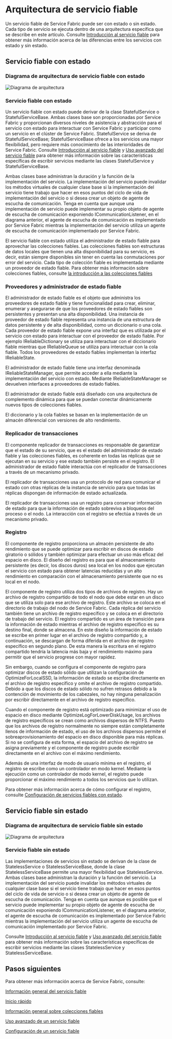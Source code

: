 <properties
   pageTitle="Arquitectura de servicio fiable de Service Fabric"
   description="Información general de alto nivel de la arquitectura de servicio fiable"
   services="service-fabric"
   documentationCenter=".net"
   authors="AlanWarwick"
   manager="timlt"
   editor=""/>

<tags
   ms.service="Service-Fabric"
   ms.devlang="dotnet"
   ms.topic="article"
   ms.tgt_pltfrm="NA"
   ms.workload="NA"
   ms.date="04/13/2015"
   ms.author="alanwar"/>

# Arquitectura de servicio fiable

Un servicio fiable de Service Fabric puede ser con estado o sin estado. Cada tipo de servicio se ejecuta dentro de una arquitectura específica que se describe en este artículo. Consulte [Introducción al servicio fiable](../Service-Fabric/service-fabric-reliable-services-introduction.md) para obtener más información acerca de las diferencias entre los servicios con estado y sin estado.

## Servicio fiable con estado

### Diagrama de arquitectura de servicio fiable con estado
![Diagrama de arquitectura](./media/service-fabric-reliable-services-platform-architecture/reliable-stateful-service-architecture.png)

### Servicio fiable con estado

Un servicio fiable con estado puede derivar de la clase StatefulService o StatefulServiceBase. Ambas clases base son proporcionadas por Service Fabric y proporcionan diversos niveles de asistencia y abstracción para el servicio con estado para interactuar con Service Fabric y participar como un servicio en el clúster de Service Fabric. StatefulService se deriva de StatefulServiceBase; StatefulServiceBase ofrece a los servicios una mayor flexibilidad, pero requiere más conocimiento de las interioridades de Service Fabric. Consulte [Introducción al servicio fiable](../Service-Fabric/service-fabric-reliable-services-introduction.md) y [Uso avanzado del servicio fiable](../Service-Fabric/service-fabric-reliable-services-advanced-usage.md) para obtener más información sobre las características específicas de escribir servicios mediante las clases StatefulService y StatefulServiceBase.

Ambas clases base administran la duración y la función de la implementación del servicio. La implementación del servicio puede invalidar los métodos virtuales de cualquier clase base si la implementación del servicio tiene trabajo que hacer en esos puntos del ciclo de vida de implementación del servicio o si desea crear un objeto de agente de escucha de comunicación. Tenga en cuenta que aunque una implementación de servicio puede implementar su propio objeto de agente de escucha de comunicación exponiendo ICommunicationListener, en el diagrama anterior, el agente de escucha de comunicación es implementado por Service Fabric mientras la implementación del servicio utiliza un agente de escucha de comunicación implementado por Service Fabric.

El servicio fiable con estado utiliza el administrador de estado fiable para aprovechar las colecciones fiables. Las colecciones fiables son estructuras de datos locales que tienen una alta disponibilidad para su servicio, es decir, están siempre disponibles sin tener en cuenta las conmutaciones por error del servicio. Cada tipo de colección fiable es implementada mediante un proveedor de estado fiable. Para obtener más información sobre colecciones fiables, consulte [la introducción a las colecciones fiables](service-fabric-reliable-services-reliable-collections.md)

### Proveedores y administrador de estado fiable

El administrador de estado fiable es el objeto que administra los proveedores de estado fiable y tiene funcionalidad para crear, eliminar, enumerar y asegurarse de que los proveedores de estado fiables son persistentes y presentan una alta disponibilidad. Una instancia de proveedor de estado fiable representa una instancia de una estructura de datos persistente y de alta disponibilidad, como un diccionario o una cola. Cada proveedor de estado fiable expone una interfaz que es utilizada por el servicio con estado para interactuar con el proveedor de estado fiable. Por ejemplo IReliableDictionary se utiliza para interactuar con el diccionario fiable mientras que IReliableQueue se utiliza para interactuar con la cola fiable. Todos los proveedores de estado fiables implementan la interfaz IReliableState.

El administrador de estado fiable tiene una interfaz denominada IReliableStateManager, que permite acceder a ella mediante la implementación del servicio con estado. Mediante IReliableStateManager se devuelven interfaces a proveedores de estado fiables.

El administrador de estado fiable está diseñado con una arquitectura de complemento dinámica para que se puedan conectar dinámicamente nuevos tipos de colecciones fiables.

El diccionario y la cola fiables se basan en la implementación de un almacén diferencial con versiones de alto rendimiento.

### Replicador de transacciones

El componente replicador de transacciones es responsable de garantizar que el estado de su servicio, que es el estado del administrador de estado fiable y las colecciones fiables, es coherente en todas las réplicas que se ejecutan en su servicio y ese estado también persiste en el registro. El administrador de estado fiable interactúa con el replicador de transacciones a través de un mecanismo privado.

El replicador de transacciones usa un protocolo de red para comunicar el estado con otras réplicas de la instancia de servicio para que todas las réplicas dispongan de información de estado actualizada.

El replicador de transacciones usa un registro para conservar información de estado para que la información de estado sobreviva a bloqueos del proceso o el nodo. La interacción con el registro se efectúa a través de un mecanismo privado.

### Registro

El componente de registro proporciona un almacén persistente de alto rendimiento que se puede optimizar para escribir en discos de estado giratorio o sólidos y también optimizar para efectuar un uso más eficaz del espacio en disco. El diseño del registro es para que el almacenamiento persistente (es decir, los discos duros) sea local en los nodos que ejecutan el servicio con estado para obtener latencias reducidas y un alto rendimiento en comparación con el almacenamiento persistente que no es local en el nodo.

El componente de registro utiliza dos tipos de archivos de registro. Hay un archivo de registro compartido de todo el nodo que debe estar en un disco que se utiliza solo para ese archivo de registro. Este archivo se coloca en el directorio de trabajo del nodo de Service Fabric. Cada réplica del servicio también tiene un archivo de registro específico y se coloca en el directorio de trabajo del servicio. El registro compartido es un área de transición para la información de estado mientras el archivo de registro específico es su destino final, donde se almacena. En este diseño la información de estado se escribe en primer lugar en el archivo de registro compartido y, a continuación, se descargan de forma diferida en el archivo de registro específico en segundo plano. De esta manera la escritura en el registro compartido tendría la latencia más baja y el rendimiento máximo para permitir que el servicio progrese con mayor rapidez.

Sin embargo, cuando se configura el componente de registro para optimizar discos de estado sólido que utilizan la configuración de OptimizeForLocalSSD, la información de estado se escribe directamente en el archivo de registro específico y omite el archivo de registro compartido. Debido a que los discos de estado sólido no sufren retrasos debido a la contención de movimiento de los cabezales, no hay ninguna penalización por escribir directamente en el archivo de registro específico.

Cuando el componente de registro está optimizado para minimizar el uso de espacio en disco mediante OptimizeLogForLowerDiskUsage, los archivos de registro específicos se crean como archivos dispersos de NTFS. Puesto que los archivos de registro normalmente no siempre están completamente llenos de información de estado, el uso de los archivos dispersos permite el sobreaprovisionamiento del espacio en disco disponible para más réplicas. Si no se configura de esta forma, el espacio del archivo de registro se asigna previamente y el componente de registro puede escribir directamente en el archivo con el máximo rendimiento.

Además de una interfaz de modo de usuario mínima en el registro, el registro se escribe como un controlador en modo kernel. Mediante la ejecución como un controlador de modo kernel, el registro puede proporcionar el máximo rendimiento a todos los servicios que lo utilizan.

Para obtener más información acerca de cómo configurar el registro, consulte [Configuración de servicios fiables con estado](../Service-Fabric/service-fabric-reliable-services-configuration.md).

## Servicio fiable sin estado

### Diagrama de arquitectura de servicio fiable sin estado
![Diagrama de arquitectura](./media/service-fabric-reliable-services-platform-architecture/reliable-stateless-service-architecture.png)

### Servicio fiable sin estado

Las implementaciones de servicios sin estado se derivan de la clase de StatelessService o StatelessServiceBase, donde la clase StatelessServiceBase permite una mayor flexibilidad que StatelessService. Ambas clases base administran la duración y la función del servicio. La implementación del servicio puede invalidar los métodos virtuales de cualquier clase base si el servicio tiene trabajo que hacer en esos puntos del ciclo de vida de servicio o si desea crear un objeto de agente de escucha de comunicación. Tenga en cuenta que aunque es posible que el servicio puede implementar su propio objeto de agente de escucha de comunicación exponiendo ICommunicationListener, en el diagrama anterior, el agente de escucha de comunicación es implementado por Service Fabric mientras la implementación del servicio utiliza un agente de escucha de comunicación implementado por Service Fabric.

Consulte [Introducción al servicio fiable](../Service-Fabric/service-fabric-reliable-services-introduction.md) y [Uso avanzado del servicio fiable](../Service-Fabric/service-fabric-reliable-services-advanced-usage.md) para obtener más información sobre las características específicas de escribir servicios mediante las clases StatelessService y StatelessServiceBase.

<!--Every topic should have next steps and links to the next logical set of content to keep the customer engaged-->
## Pasos siguientes

Para obtener más información acerca de Service Fabric, consulte:

[Información general del servicio fiable](../Service-Fabric/service-fabric-reliable-services-introduction.md)

[Inicio rápido](service-fabric-reliable-services-quick-start.md)

[Información general sobre colecciones fiables](service-fabric-reliable-services-reliable-collections.md)

[Uso avanzado de un servicio fiable](../Service-Fabric/service-fabric-reliable-services-advanced-usage.md)

[Configuración de un servicio fiable](../Service-Fabric/service-fabric-reliable-services-configuration.md)
 

<!---HONumber=August15_HO6-->